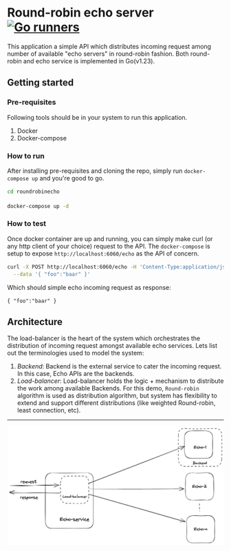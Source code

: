 # Round-robin echo server [![Go runners](https://github.com/krossroad/roundrobinecho/actions/workflows/go.yml/badge.svg)](https://github.com/krossroad/roundrobinecho/actions/workflows/go.yml)
This application a simple API which distributes incoming request among number of available "echo servers" in round-robin fashion. Both round-robin and echo service is implemented in Go(v1.23).

## Getting started
### Pre-requisites
Following tools should be in your system to run this application.
1. Docker
2. Docker-compose

### How to run
After installing pre-requisites and cloning the repo, simply run `docker-compose up` and you're good to go.
```bash
cd roundrobinecho

docker-compose up -d
```

### How to test
Once docker container are up and running, you can simply make curl (or any http client of your choice) request to the API. The `docker-compose` is setup to expose `http://localhost:6060/echo` as the API of concern.
```bash
curl -X POST http://localhost:6060/echo -H 'Content-Type:application/json' \
  --data '{ "foo":"baar" }'
```
Which should simple echo incoming request as response:
```
{ "foo":"baar" }
```

## Architecture
The load-balancer is the heart of the system which orchestrates the distribution of incoming request amongst available echo services. Lets list out the terminologies used to model the system:
1. *_Backend_*: Backend is the external service to cater the incoming request. In this case, Echo APIs are the backends.
2. *_Load-balancer_*: Load-balancer holds the logic + mechanism to distribute the work among available Backends. For this demo, `Round-robin` algorithm is used as distribution algorithm, but system has flexibility to extend and support different distributions (like weighted Round-robin, least connection, etc).

----
![alt text](doc/image.png)
